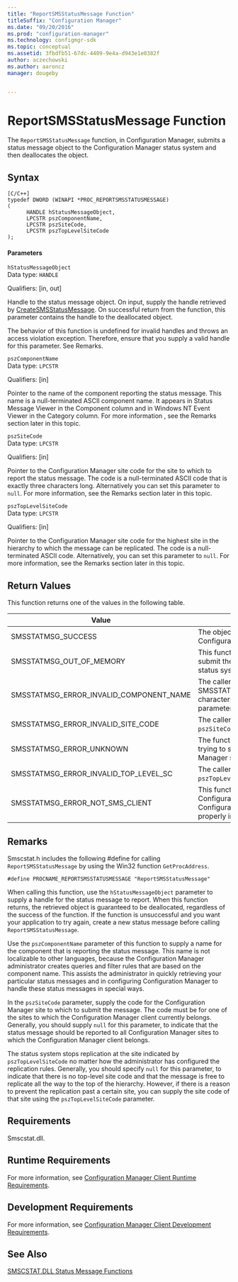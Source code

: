 ```yaml
---
title: "ReportSMSStatusMessage Function"
titleSuffix: "Configuration Manager"
ms.date: "09/20/2016"
ms.prod: "configuration-manager"
ms.technology: configmgr-sdk
ms.topic: conceptual
ms.assetid: 3fbdfb51-67dc-4409-9e4a-d943e1e0382f
author: aczechowski
ms.author: aaroncz
manager: dougeby


---
```

# ReportSMSStatusMessage Function
The `ReportSMSStatusMessage` function, in Configuration Manager, submits a status message object to the Configuration Manager status system and then deallocates the object.  

## Syntax  

```  
[C/C++]  
typedef DWORD (WINAPI *PROC_REPORTSMSSTATUSMESSAGE)  
(  
      HANDLE hStatusMessageObject,  
      LPCSTR pszComponentName,  
      LPCSTR pszSiteCode,  
      LPCSTR pszTopLevelSiteCode  
);  
```  

#### Parameters  
 `hStatusMessageObject`  
 Data type: `HANDLE`  

 Qualifiers: [in, out]  

 Handle to the status message object. On input, supply the handle retrieved by [CreateSMSStatusMessage](../../../../../develop/reference/core/servers/manage/createsmsstatusmessage-function.md). On successful return from the function, this parameter contains the handle to the deallocated object.  

 The behavior of this function is undefined for invalid handles and throws an access violation exception. Therefore, ensure that you supply a valid handle for this parameter. See Remarks.  

 `pszComponentName`  
 Data type: `LPCSTR`  

 Qualifiers: [in]  

 Pointer to the name of the component reporting the status message. This name is a null-terminated ASCII component name. It appears in Status Message Viewer in the Component column and in Windows NT Event Viewer in the Category column. For more information , see the Remarks section later in this topic.  

 `pszSiteCode`  
 Data type: `LPCSTR`  

 Qualifiers: [in]  

 Pointer to the Configuration Manager site code for the site to which to report the status message. The code is a null-terminated ASCII code that is exactly three characters long. Alternatively you can set this parameter to `null`. For more information, see the Remarks section later in this topic.  

 `pszTopLevelSiteCode`  
 Data type: `LPCSTR`  

 Qualifiers: [in]  

 Pointer to the Configuration Manager site code for the highest site in the hierarchy to which the message can be replicated. The code is a null-terminated ASCII code. Alternatively, you can set this parameter to `null`. For more information, see  the Remarks section later in this topic.  

## Return Values  
 This function returns one of the values in the following table.  

|Value|Description|  
|-----------|-----------------|  
|SMSSTATMSG_SUCCESS|The object was successfully submitted to the Configuration Manager status system.|  
|SMSSTATMSG_OUT_OF_MEMORY|This function failed to allocate enough memory to submit the object to the Configuration Manager status system.|  
|SMSSTATMSG_ERROR_INVALID_COMPONENT_NAME|The caller supplied `null` or a string that exceeded SMSSTATMSG_MAX_COMPONENT_NAME_LENGTH characters in length for the `pszComponentName` parameter.|  
|SMSSTATMSG_ERROR_INVALID_SITE_CODE|The caller supplied a non-NULL invalid string for `pszSiteCode`.|  
|SMSSTATMSG_ERROR_UNKNOWN|The function encountered an unknown error while trying to submit the object to the Configuration Manager status system.|  
|SMSSTATMSG_ERROR_INVALID_TOP_LEVEL_SC|The caller supplied a non-NULL invalid string for `pszTopLevelSiteCode`.|  
|SMSSTATMSG_ERROR_NOT_SMS_CLIENT|This function failed to submit the object to the Configuration Manager status system because the Configuration Manager client software is not properly installed on this computer.|  

## Remarks  
 Smscstat.h includes the following #define for calling `ReportSMSStatusMessage` by using the Win32 function `GetProcAddress`.  

```  
#define PROCNAME_REPORTSMSSTATUSMESSAGE "ReportSMSStatusMessage"  
```  

 When calling this function, use the `hStatusMessageObject` parameter to supply a handle for the status message to report. When this function returns, the retrieved object is guaranteed to be deallocated, regardless of the success of the function. If the function is unsuccessful and you want your application to try again, create a new status message before calling `ReportSMSStatusMessage`.  

 Use the `pszComponentName` parameter of this function to supply a name for the component that is reporting the status message. This name is not localizable to other languages, because the Configuration Manager administrator creates queries and filter rules that are based on the component name. This assists the administrator in quickly retrieving your particular status messages and in configuring Configuration Manager to handle these status messages in special ways.  

 In the `pszSiteCode` parameter, supply the code for the Configuration Manager site to which to submit the message. The code must be for one of the sites to which the Configuration Manager client currently belongs. Generally, you should supply `null` for this parameter, to indicate that the status message should be reported to all Configuration Manager sites to which the Configuration Manager client belongs.  

 The status system stops replication at the site indicated by `pszTopLevelSiteCode` no matter how the administrator has configured the replication rules. Generally, you should specify `null` for this parameter, to indicate that there is no top-level site code and that the message is free to replicate all the way to the top of the hierarchy. However, if there is a reason to prevent the replication past a certain site, you can supply the site code of that site using the `pszTopLevelSiteCode` parameter.  

## Requirements  
 Smscstat.dll.  

## Runtime Requirements  
 For more information, see [Configuration Manager Client Runtime Requirements](../../../../../develop/core/reqs/client-runtime-requirements.md).  

## Development Requirements  
 For more information, see [Configuration Manager Client Development Requirements](../../../../../develop/core/reqs/client-development-requirements.md).  

## See Also  
 [SMSCSTAT.DLL Status Message Functions](../../../../../develop/reference/core/servers/manage/smscstat.dll-status-message-functions.md)
